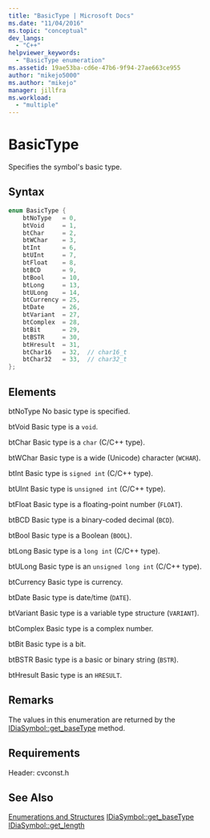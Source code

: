```yaml
---
title: "BasicType | Microsoft Docs"
ms.date: "11/04/2016"
ms.topic: "conceptual"
dev_langs:
  - "C++"
helpviewer_keywords:
  - "BasicType enumeration"
ms.assetid: 19ae53ba-cd6e-47b6-9f94-27ae663ce955
author: "mikejo5000"
ms.author: "mikejo"
manager: jillfra
ms.workload:
  - "multiple"
---
```

# BasicType
Specifies the symbol's basic type.

## Syntax

```C++
enum BasicType {
    btNoType   = 0,
    btVoid     = 1,
    btChar     = 2,
    btWChar    = 3,
    btInt      = 6,
    btUInt     = 7,
    btFloat    = 8,
    btBCD      = 9,
    btBool     = 10,
    btLong     = 13,
    btULong    = 14,
    btCurrency = 25,
    btDate     = 26,
    btVariant  = 27,
    btComplex  = 28,
    btBit      = 29,
    btBSTR     = 30,
    btHresult  = 31,
    btChar16   = 32,  // char16_t
    btChar32   = 33,  // char32_t
};
```

## Elements
btNoType
No basic type is specified.

btVoid
Basic type is a `void`.

btChar
Basic type is a `char` (C/C++ type).

btWChar
Basic type is a wide (Unicode) character (`WCHAR`).

btInt
Basic type is `signed int` (C/C++ type).

btUInt
Basic type is `unsigned int` (C/C++ type).

btFloat
Basic type is a floating-point number (`FLOAT`).

btBCD
Basic type is a binary-coded decimal (`BCD`).

btBool
Basic type is a Boolean (`BOOL`).

btLong
Basic type is a `long int` (C/C++ type).

btULong
Basic type is an `unsigned long int` (C/C++ type).

btCurrency
Basic type is currency.

btDate
Basic type is date/time (`DATE`).

btVariant
Basic type is a variable type structure (`VARIANT`).

btComplex
Basic type is a complex number.

btBit
Basic type is a bit.

btBSTR
Basic type is a basic or binary string (`BSTR`).

btHresult
Basic type is an `HRESULT`.

## Remarks
The values in this enumeration are returned by the [IDiaSymbol::get_baseType](../../debugger/debug-interface-access/idiasymbol-get-basetype.md) method.

## Requirements
Header: cvconst.h

## See Also
[Enumerations and Structures](../../debugger/debug-interface-access/enumerations-and-structures.md)
[IDiaSymbol::get_baseType](../../debugger/debug-interface-access/idiasymbol-get-basetype.md)
[IDiaSymbol::get_length](../../debugger/debug-interface-access/idiasymbol-get-length.md)

